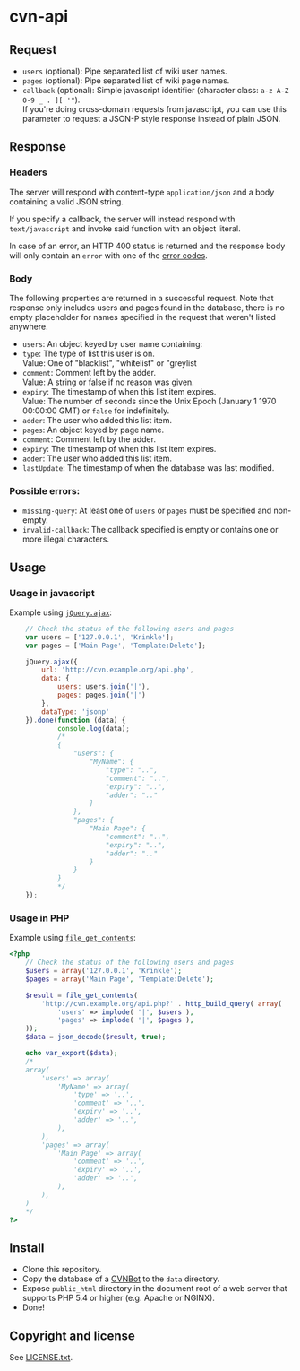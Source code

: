 # cvn-api

## Request

* `users` (optional): Pipe separated list of wiki user names.
* `pages` (optional): Pipe separated list of wiki page names.
* `callback` (optional): Simple javascript identifier (character class: `a-z A-Z 0-9 _ . ][ '"`).
  <br/>If you're doing cross-domain requests from javascript, you can use this parameter to request a
  JSON-P style response instead of plain JSON.

## Response

### Headers

The server will respond with content-type `application/json` and a body containing a valid JSON
string.

If you specify a callback, the server will instead respond with `text/javascript` and invoke said
function with an object literal.

In case of an error, an HTTP 400 status is returned and the response body will only contain an
`error` with one of the [error codes](#possible-errors).

### Body

The following properties are returned in a successful request. Note that response only includes users and pages found in the database, there is no empty placeholder for names specified in the request that weren't listed anywhere.

* `users`: An object keyed by user name containing:
 * `type`: The type of list this user is on.<br/>Value: One of "blacklist", "whitelist" or "greylist
 * `comment`: Comment left by the adder.<br/>Value: A string or false if no reason was given.
 * `expiry`: The timestamp of when this list item expires.<br/>Value: The number of seconds since the Unix Epoch (January 1 1970 00:00:00 GMT) or `false` for indefinitely.
 * `adder`: The user who added this list item.
* `pages`: An object keyed by page name.
 * `comment`: Comment left by the adder.
 * `expiry`: The timestamp of when this list item expires.
 * `adder`: The user who added this list item.
* `lastUpdate`: The timestamp of when the database was last modified.

### Possible errors:
* `missing-query`: At least one of `users` or `pages` must be specified and non-empty.
* `invalid-callback`: The callback specified is empty or contains one or more illegal characters.

## Usage

### Usage in javascript

Example using [`jQuery.ajax`](http://api.jquery.com/jQuery.ajax/):

```js
	// Check the status of the following users and pages
	var users = ['127.0.0.1', 'Krinkle'];
	var pages = ['Main Page', 'Template:Delete'];

	jQuery.ajax({
		url: 'http://cvn.example.org/api.php',
		data: {
			users: users.join('|'),
			pages: pages.join('|')
		},
		dataType: 'jsonp'
	}).done(function (data) {
			console.log(data);
			/*
			{
				"users": {
					"MyName": {
						"type": "..",
						"comment": "..",
						"expiry": "..",
						"adder": ".."
					}
				},
				"pages": {
					"Main Page": {
						"comment": "..",
						"expiry": "..",
						"adder": ".."
					}
				}
			}
			*/
	});
```

### Usage in PHP

Example using [`file_get_contents`](http://php.net/file_get_contents):

```php
<?php
	// Check the status of the following users and pages
	$users = array('127.0.0.1', 'Krinkle');
	$pages = array('Main Page', 'Template:Delete');

	$result = file_get_contents(
		'http://cvn.example.org/api.php?' . http_build_query( array(
			'users' => implode( '|', $users ),
			'pages' => implode( '|', $pages ),
	));
	$data = json_decode($result, true);

	echo var_export($data);
	/*
	array(
		'users' => array(
			'MyName' => array(
				'type' => '..',
				'comment' => '..',
				'expiry' => '..',
				'adder' => '..',
			),
		),
		'pages' => array(
			'Main Page' => array(
				'comment' => '..',
				'expiry' => '..',
				'adder' => '..',
			),
		),
	)
	*/
?>
```

## Install

* Clone this repository.
* Copy the database of a [CVNBot](https://github.com/countervandalism/CVNBot)
  to the `data` directory.
* Expose `public_html` directory in the document root of a web server
  that supports PHP 5.4 or higher (e.g. Apache or NGINX).
* Done!


## Copyright and license

See [LICENSE.txt](./MIT-LICENSE.txt).
